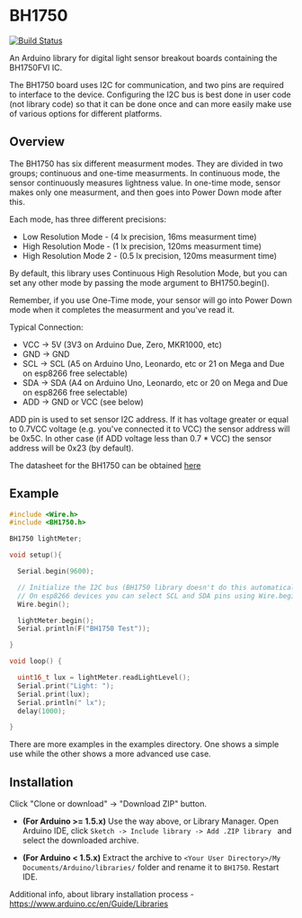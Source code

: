 # BH1750

[![Build Status](https://travis-ci.org/claws/BH1750.svg?branch=master)](https://travis-ci.org/claws/BH1750)<br>

An Arduino library for digital light sensor breakout boards containing the
BH1750FVI IC.

The BH1750 board uses I2C for communication, and two pins are required to
interface to the device. Configuring the I2C bus is best done in user code
(not library code) so that it can be done once and can more easily make use
of various options for different platforms.


## Overview

The BH1750 has six different measurment modes. They are divided in two groups;
continuous and one-time measurments. In continuous mode, the sensor continuously
measures lightness value. In one-time mode, sensor makes only one measurment, and
then goes into Power Down mode after this.

Each mode, has three different precisions:

  - Low Resolution Mode - (4 lx precision, 16ms measurment time)
  - High Resolution Mode - (1 lx precision, 120ms measurment time)
  - High Resolution Mode 2 - (0.5 lx precision, 120ms measurment time)

By default, this library uses Continuous High Resolution Mode, but you can set
any other mode by passing the mode argument to BH1750.begin().

Remember, if you use One-Time mode, your sensor will go into Power Down mode
when it completes the measurment and you've read it.

Typical Connection:

  - VCC -> 5V (3V3 on Arduino Due, Zero, MKR1000, etc)
  - GND -> GND
  - SCL -> SCL (A5 on Arduino Uno, Leonardo, etc or 21 on Mega and Due on esp8266 free selectable)
  - SDA -> SDA (A4 on Arduino Uno, Leonardo, etc or 20 on Mega and Due on esp8266 free selectable)
  - ADD -> GND or VCC (see below)

ADD pin is used to set sensor I2C address. If it has voltage greater or equal to
0.7VCC voltage (e.g. you've connected it to VCC) the sensor address will be
0x5C. In other case (if ADD voltage less than 0.7 * VCC) the sensor address will
be 0x23 (by default).

The datasheet for the BH1750 can be obtained [here](http://www.elechouse.com/elechouse/images/product/Digital%20light%20Sensor/bh1750fvi-e.pdf)

## Example

``` c++
#include <Wire.h>
#include <BH1750.h>

BH1750 lightMeter;

void setup(){

  Serial.begin(9600);

  // Initialize the I2C bus (BH1750 library doesn't do this automatically)
  // On esp8266 devices you can select SCL and SDA pins using Wire.begin(D4, D3);
  Wire.begin();

  lightMeter.begin();
  Serial.println(F("BH1750 Test"));

}

void loop() {

  uint16_t lux = lightMeter.readLightLevel();
  Serial.print("Light: ");
  Serial.print(lux);
  Serial.println(" lx");
  delay(1000);

}
```

There are more examples in the examples directory. One shows a simple use while
the other shows a more advanced use case.


## Installation

Click "Clone or download" -> "Download ZIP" button.

  - **(For Arduino >= 1.5.x)** Use the way above, or Library Manager. Open Arduino
    IDE, click `Sketch -> Include library -> Add .ZIP library ` and select the
    downloaded archive.

  - **(For Arduino < 1.5.x)** Extract the archive to
    ``<Your User Directory>/My Documents/Arduino/libraries/`` folder and rename it
    to `BH1750`. Restart IDE.

Additional info, about library installation process - https://www.arduino.cc/en/Guide/Libraries
